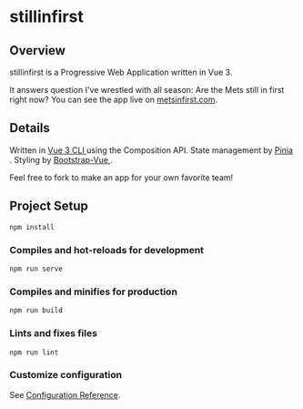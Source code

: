 # stillinfirst

## Overview

stillinfirst is a Progressive Web Application written in Vue 3.

It answers question I've wrestled with all season: Are the Mets still in first right now? You can see the app live on <a href="https://metsinfirst.com" target="_blank">metsinfirst.com</a>.

## Details

Written in <a href="https://cli.vuejs.org/" target="_blank">Vue 3 CLI </a> using the Composition API. State management by <a href="https://pinia.vuejs.org/" target="_blank"> Pinia </a>. Styling by <a href="https://bootstrap-vue.org/" target="_blank">Bootstrap-Vue </a>.

Feel free to fork to make an app for your own favorite team! 


## Project Setup
```
npm install
```

### Compiles and hot-reloads for development
```
npm run serve
```

### Compiles and minifies for production
```
npm run build
```

### Lints and fixes files
```
npm run lint
```

### Customize configuration
See [Configuration Reference](https://cli.vuejs.org/config/).
